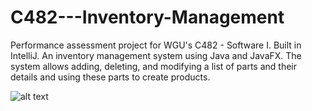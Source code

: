 # C482---Inventory-Management
Performance assessment project for WGU's C482 - Software I. Built in IntelliJ. An inventory management system using Java and JavaFX. The system allows adding, deleting, and modifying a list of parts and their details and using these parts to create products.

![alt text](https://github.com/bcrew1375/C482-InventoryManagement/blob/master/InventoryManagement.png?raw=true)
